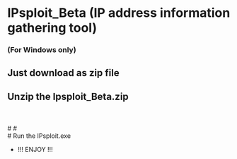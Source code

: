 # IPsploit_Beta (IP address information gathering tool)

### (For Windows only)

## Just download as zip file
## Unzip the Ipsploit_Beta.zip
<br>
<br>
#
#
<br>
# Run the IPsploit.exe
 
* !!! ENJOY !!!
